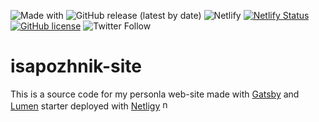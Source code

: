 ![Made with](https://img.shields.io/badge/made%20with-Gatsby-blueviolet?style=flat&logo=gatsby)
![GitHub release (latest by date)](https://img.shields.io/github/v/release/isapozhnik/isapozhnik-site)
![Netlify](https://img.shields.io/netlify/10137b71-7e91-433b-b299-f01c21896ecf)
[![Netlify Status](https://api.netlify.com/api/v1/badges/10137b71-7e91-433b-b299-f01c21896ecf/deploy-status)](https://app.netlify.com/sites/isapozhnik/deploys)
[![GitHub license](https://img.shields.io/badge/license-MIT-blue.svg)](https://raw.githubusercontent.com/GatsbyCentral/gatsby-v2-starter-lumen/master/LICENSE)
![Twitter Follow](https://img.shields.io/twitter/follow/isapozhnik?label=%20&style=social)

# isapozhnik-site

This is a source code for my personla web-site made with [Gatsby](https://github.com/gatsbyjs/gatsby) and [Lumen](https://github.com/alxshelepenok/gatsby-starter-lumen) starter deployed with [Netligy](https://www.netlify.com/) <img src="https://simpleicons.org/icons/netlify.svg" alt="netlify" width="16" height="16">
